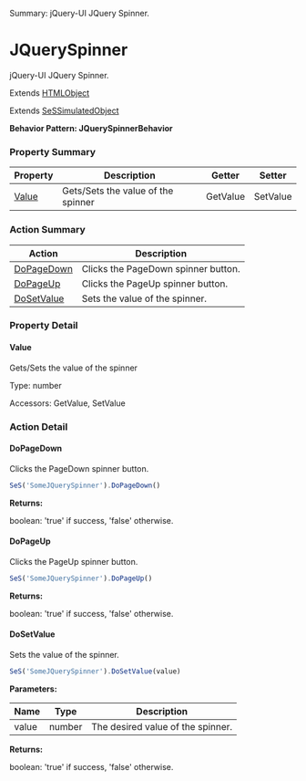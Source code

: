 Summary: jQuery-UI JQuery Spinner.

# JQuerySpinner

jQuery-UI JQuery Spinner.
 
Extends [HTMLObject](HTMLObject.md)

Extends [SeSSimulatedObject](SeSSimulatedObject.md)





**Behavior Pattern: JQuerySpinnerBehavior**


<!-- ============================== property summary ========================== -->

  

### Property Summary

| **Property** | **Description** | **Getter** | **Setter** |
| ------------ | --------------- | ---------- | ---------- |
| [Value](#value) | Gets/Sets the value of the spinner | GetValue | SetValue |



  
<!-- ============================== action summary ========================== -->



### Action Summary

|  **Action** | **Description** | 
| ----------- | --------------- |
|  [DoPageDown](#dopagedown) | Clicks the PageDown spinner button. |
|  [DoPageUp](#dopageup) | Clicks the PageUp spinner button. |
|  [DoSetValue](#dosetvalue) | Sets the value of the spinner. |




<!-- ============================== property detail ========================== -->
  
### Property Detail
    
<a name="Value"></a>
#### Value


Gets/Sets the value of the spinner

      
  
      
Type: number
      
      
Accessors: GetValue, SetValue
      
    
  
  
<!-- ============================== action detail ========================== -->
  
### Action Detail
    
<a name="DoPageDown"></a>    
#### DoPageDown

Clicks the PageDown spinner button.

```javascript
SeS('SomeJQuerySpinner').DoPageDown()
```




**Returns:**

boolean: 'true' if success, 'false' otherwise.



<a name="see.also.jqueryspinner.dopagedown"></a>

<a name="DoPageUp"></a>    
#### DoPageUp

Clicks the PageUp spinner button.

```javascript
SeS('SomeJQuerySpinner').DoPageUp()
```




**Returns:**

boolean: 'true' if success, 'false' otherwise.



<a name="see.also.jqueryspinner.dopageup"></a>

<a name="DoSetValue"></a>    
#### DoSetValue

Sets the value of the spinner.

```javascript
SeS('SomeJQuerySpinner').DoSetValue(value)
```


**Parameters:**

|  **Name** | **Type** | **Description** |
| ---------- | -------- | --------------- |
| value | number |  The desired value of the spinner. |




**Returns:**

boolean: 'true' if success, 'false' otherwise.



<a name="see.also.jqueryspinner.dosetvalue"></a>

  

